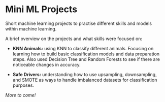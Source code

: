 # Mini ML Projects
Short machine learning projects to practise different skills and models within machine learning. 

A brief overview on the projects and what skills were focused on:

* **KNN Animals:** using KNN to classify different animals. Focusing on learning how to build basic classification models and data preparation steps. Also used Decision Tree and Random Forests to see if there are noticeable changes in accuracy. 

* **Safe Drivers:** understanding how to use upsampling, downsampling, and SMOTE as ways to handle imbalanced datasets for classification purposes.

_More to come!_
